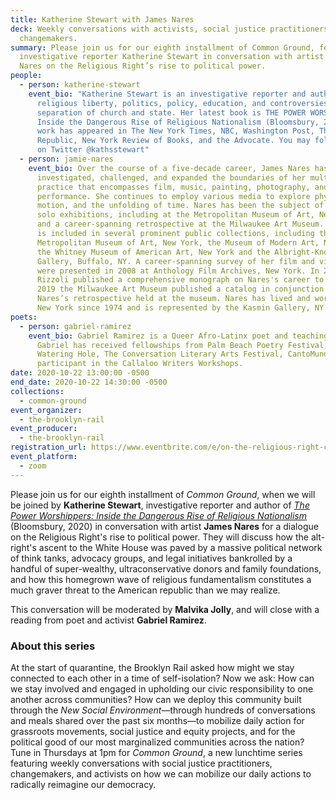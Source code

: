 ```yaml
---
title: Katherine Stewart with James Nares
deck: Weekly conversations with activists, social justice practitioners, and
  changemakers.
summary: Please join us for our eighth installment of Common Ground, featuring
  investigative reporter Katherine Stewart in conversation with artist Jamie
  Nares on the Religious Right’s rise to political power.
people:
  - person: katherine-stewart
    event_bio: "Katherine Stewart is an investigative reporter and author who covers
      religious liberty, politics, policy, education, and controversies over the
      separation of church and state. Her latest book is THE POWER WORSHIPPERS:
      Inside the Dangerous Rise of Religious Nationalism (Bloomsbury, 2020). Her
      work has appeared in The New York Times, NBC, Washington Post, The New
      Republic, New York Review of Books, and the Advocate. You may follow her
      on Twitter @kathsstewart"
  - person: jamie-nares
    event_bio: Over the course of a five-decade career, James Nares has
      investigated, challenged, and expanded the boundaries of her multimedia
      practice that encompasses film, music, painting, photography, and
      performance. She continues to employ various media to explore physicality,
      motion, and the unfolding of time. Nares has been the subject of numerous
      solo exhibitions, including at the Metropolitan Museum of Art, New York,
      and a career-spanning retrospective at the Milwaukee Art Museum. Her work
      is included in several prominent public collections, including the
      Metropolitan Museum of Art, New York, the Museum of Modern Art, New York,
      the Whitney Museum of American Art, New York and the Albright-Knox
      Gallery, Buffalo, NY. A career-spanning survey of her film and video works
      were presented in 2008 at Anthology Film Archives, New York. In 2014,
      Rizzoli published a comprehensive monograph on Nares's career to date. In
      2019 the Milwaukee Art Museum published a catalog in conjunction with
      Nares’s retrospective held at the museum. Nares has lived and worked in
      New York since 1974 and is represented by the Kasmin Gallery, NY.
poets:
  - person: gabriel-ramirez
    event_bio: Gabriel Ramirez is a Queer Afro-Latinx poet and teaching artist.
      Gabriel has received fellowships from Palm Beach Poetry Festival, The
      Watering Hole, The Conversation Literary Arts Festival, CantoMundo and a
      participant in the Callaloo Writers Workshops.
date: 2020-10-22 13:00:00 -0500
end_date: 2020-10-22 14:30:00 -0500
collections:
  - common-ground
event_organizer:
  - the-brooklyn-rail
event_producer:
  - the-brooklyn-rail
registration_url: https://www.eventbrite.com/e/on-the-religious-right-common-ground-with-katherine-stewart-james-nares-tickets-125687579935
event_platform:
  - zoom
---
```

Please join us for our eighth installment of *Common Ground*, when we will be joined by **Katherine Stewart**, investigative reporter and author of *[The Power Worshippers: Inside the Dangerous Rise of Religious Nationalism ](https://www.bloomsbury.com/us/the-power-worshippers-9781635573435/)*(Bloomsbury, 2020) in conversation with artist **James Nares** for a dialogue on the Religious Right's rise to political power. They will discuss how the alt-right's ascent to the White House was paved by a massive political network of think tanks, advocacy groups, and legal initiatives bankrolled by a handful of super-wealthy, ultraconservative donors and family foundations, and how this homegrown wave of religious fundamentalism constitutes a much graver threat to the American republic than we may realize. 

This conversation will be moderated by **Malvika Jolly**, and will close with a reading from poet and activist **Gabriel Ramirez**. 

### **About this series**

At the start of quarantine, the Brooklyn Rail asked how might we stay connected to each other in a time of self-isolation? Now we ask: How can we stay involved and engaged in upholding our civic responsibility to one another across communities? How can we deploy this community built through the *New Social Environment*—through hundreds of conversations and meals shared over the past six months—to mobilize daily action for grassroots movements, social justice and equity projects, and for the political good of our most marginalized communities across the nation? Tune in Thursdays at 1pm for *Common Ground*, a new lunchtime series featuring weekly conversations with social justice practitioners, changemakers, and activists on how we can mobilize our daily actions to radically reimagine our democracy.